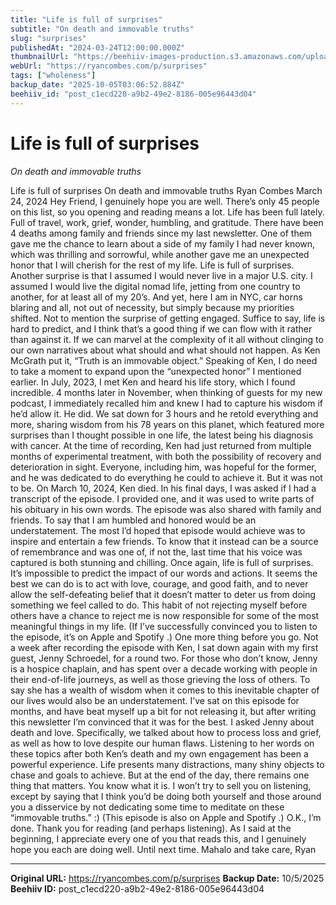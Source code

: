 ```yaml
---
title: "Life is full of surprises"
subtitle: "On death and immovable truths"
slug: "surprises"
publishedAt: "2024-03-24T12:00:00.000Z"
thumbnailUrl: "https://beehiiv-images-production.s3.amazonaws.com/uploads/asset/file/62905a33-89e7-4f19-a5c9-26df1317d824/nathan-bingle-K9MaGDSbOTg-unsplash.jpg?t=1711648188"
webUrl: "https://ryancombes.com/p/surprises"
tags: ["wholeness"]
backup_date: "2025-10-05T03:06:52.884Z"
beehiiv_id: "post_c1ecd220-a9b2-49e2-8186-005e96443d04"
---
```


# Life is full of surprises

*On death and immovable truths*



Life is full of surprises On death and immovable truths Ryan Combes March 24, 2024 Hey Friend, I genuinely hope you are well. There’s only 45 people on this list, so you opening and reading means a lot. Life has been full lately. Full of travel, work, grief, wonder, humbling, and gratitude. There have been 4 deaths among family and friends since my last newsletter. One of them gave me the chance to learn about a side of my family I had never known, which was thrilling and sorrowful, while another gave me an unexpected honor that I will cherish for the rest of my life. Life is full of surprises. Another surprise is that I assumed I would never live in a major U.S. city. I assumed I would live the digital nomad life, jetting from one country to another, for at least all of my 20’s. And yet, here I am in NYC, car horns blaring and all, not out of necessity, but simply because my priorities shifted. Not to mention the surprise of getting engaged. Suffice to say, life is hard to predict, and I think that’s a good thing if we can flow with it rather than against it. If we can marvel at the complexity of it all without clinging to our own narratives about what should and what should not happen. As Ken McGrath put it, “Truth is an immovable object.” Speaking of Ken, I do need to take a moment to expand upon the “unexpected honor” I mentioned earlier. In July, 2023, I met Ken and heard his life story, which I found incredible. 4 months later in November, when thinking of guests for my new podcast, I immediately recalled him and knew I had to capture his wisdom if he’d allow it. He did. We sat down for 3 hours and he retold everything and more, sharing wisdom from his 78 years on this planet, which featured more surprises than I thought possible in one life, the latest being his diagnosis with cancer. At the time of recording, Ken had just returned from multiple months of experimental treatment, with both the possibility of recovery and deterioration in sight. Everyone, including him, was hopeful for the former, and he was dedicated to do everything he could to achieve it. But it was not to be. On March 10, 2024, Ken died. In his final days, I was asked if I had a transcript of the episode. I provided one, and it was used to write parts of his obituary in his own words. The episode was also shared with family and friends. To say that I am humbled and honored would be an understatement. The most I’d hoped that episode would achieve was to inspire and entertain a few friends. To know that it instead can be a source of remembrance and was one of, if not the, last time that his voice was captured is both stunning and chilling. Once again, life is full of surprises. It’s impossible to predict the impact of our words and actions. It seems the best we can do is to act with love, courage, and good faith, and to never allow the self-defeating belief that it doesn’t matter to deter us from doing something we feel called to do. This habit of not rejecting myself before others have a chance to reject me is now responsible for some of the most meaningful things in my life. (If I’ve successfully convinced you to listen to the episode, it’s on Apple and Spotify .) One more thing before you go. Not a week after recording the episode with Ken, I sat down again with my first guest, Jenny Schroedel, for a round two. For those who don’t know, Jenny is a hospice chaplain, and has spent over a decade working with people in their end-of-life journeys, as well as those grieving the loss of others. To say she has a wealth of wisdom when it comes to this inevitable chapter of our lives would also be an understatement. I’ve sat on this episode for months, and have beat myself up a bit for not releasing it, but after writing this newsletter I’m convinced that it was for the best. I asked Jenny about death and love. Specifically, we talked about how to process loss and grief, as well as how to love despite our human flaws. Listening to her words on these topics after both Ken’s death and my own engagement has been a powerful experience. Life presents many distractions, many shiny objects to chase and goals to achieve. But at the end of the day, there remains one thing that matters. You know what it is. I won’t try to sell you on listening, except by saying that I think you’d be doing both yourself and those around you a disservice by not dedicating some time to meditate on these “immovable truths.” :) (This episode is also on Apple and Spotify .) O.K., I’m done. Thank you for reading (and perhaps listening). As I said at the beginning, I appreciate every one of you that reads this, and I genuinely hope you each are doing well. Until next time. Mahalo and take care, Ryan

---

**Original URL:** https://ryancombes.com/p/surprises
**Backup Date:** 10/5/2025
**Beehiiv ID:** post_c1ecd220-a9b2-49e2-8186-005e96443d04
